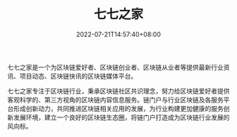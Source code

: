﻿---
weight: 
title: "七七之家"
description: "面向创业者、行业人士的区块链创业研究中心"
date: 2022-07-21T14:57:40+08:00
lastmod: 2022-07-21T14:57:40+08:00
draft: false
authors: ["Simon"]
featuredImage: "qiqizhijia.jpg"
link: "http://www.77zhijia.com/"
tags: ["元宇宙资讯","七七之家"]
categories: ["navigation"]
navigation: ["元宇宙资讯"]
lightgallery: true
toc: true
pinned: false
recommend: false
recommend1: false
---
七七之家是一个为区块链爱好者、区块链创业者、区块链从业者等提供最新行业资讯、项目动态、区块链快讯的区块链媒体平台。

七七之家专注于区块链行业，秉承区块链社区共识理念，努力给区块链爱好者提供客观科学的、第三方视角的区块链内容信息服务。链门户与行业区块链及各服务平台形成创新动力，共同推进区块链相关应用的发展，为行业构建更加健康的服务创新发展环境，建立一个良好的区块链生态圈，将链门户打造成为区块链行业发展的风向标。